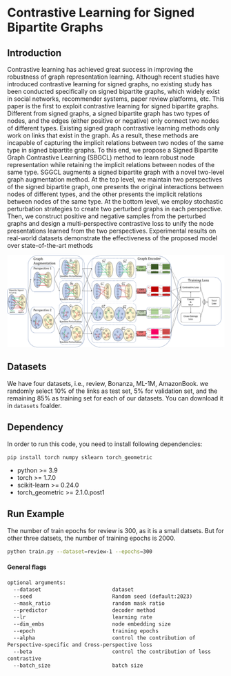 # Contrastive Learning for Signed Bipartite Graphs

## Introduction

Contrastive learning has achieved great success in improving the robustness of graph representation learning. Although recent studies have introduced contrastive learning for signed graphs, no existing study has been conducted specifically on signed bipartite graphs, which widely exist in social networks, recommender systems, paper review platforms, etc. This paper is the first to exploit contrastive learning for signed bipartite graphs. Different from signed graphs, a signed bipartite graph has two types of nodes, and the edges (either positive or negative) only connect two nodes of different types. Existing signed graph contrastive learning methods only work on
links that exist in the graph. As a result, these methods are incapable of capturing the implicit relations between two nodes of the same type in signed bipartite graphs. To this end, we propose a Signed Bipartite Graph Contrastive Learning (SBGCL) method to learn robust node representation while retaining the implicit relations
between nodes of the same type. SGGCL augments a signed bipartite graph with a novel two-level graph augmentation method. At the top level, we maintain two perspectives of the signed bipartite graph, one presents the original interactions between nodes of different types, and the other presents the implicit relations between nodes of the same type. At the bottom level, we employ stochastic perturbation strategies to create two perturbed graphs in each perspective. Then, we construct positive and negative samples from the perturbed graphs and design a multi-perspective contrastive loss to unify the node presentations learned from the two perspectives. Experimental results on real-world datasets demonstrate the effectiveness of the proposed model over state-of-the-art methods


![image](Images/illustration.png " The overall architecture of SBGCL")
## Datasets

We have four datasets, i.e., review, Bonanza, ML-1M, AmazonBook. we randomly select 10% of the links as test set, 5% for validation set, and the remaining 85% as training set for each of our datasets. You can download it in ```datasets``` foalder.

## Dependency
In order to run this code, you need to install following dependencies:

```
pip install torch numpy sklearn torch_geometric
```
* python >= 3.9
* torch >= 1.7.0
* scikit-learn >= 0.24.0
* torch_geometric >= 2.1.0.post1 

## Run Example

The number of train epochs for review is 300, as it is a small datsets. But for other three datsets, the number of training epochs is 2000.

```bash
python train.py --dataset=review-1 --epochs=300
```

#### General flags

```{txt}
optional arguments:
  --dataset                       dataset                               
  --seed                          Random seed (default:2023)
  --mask_ratio                    random mask ratio  
  --predictor                     decoder method
  --lr                            learning rate
  --dim_embs                      node embedding size
  --epoch                         training epochs
  --alpha                         control the contribution of Perspective-specific and Cross-perspective loss
  --beta                          control the contribution of loss contrastive
  --batch_size                    batch size
```

